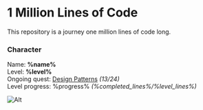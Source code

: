 1 Million Lines of Code
=======================

This repository is a journey one million lines of code long. 

### Character

Name: **%name%**  
Level: **%level%**  
Ongoing quest: [Design Patterns](DesignPatterns/DesignPatterns.md) *(13/24)*  
Level progress: %progress% *(%completed_lines%/%level_lines%)*  

![Alt](%progress_url% "Progress: %progress%")